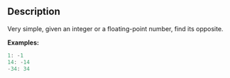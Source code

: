 ## Description

Very simple, given an integer or a floating-point number, find its opposite.

**Examples:**

```ts
1: -1
14: -14
-34: 34
```
